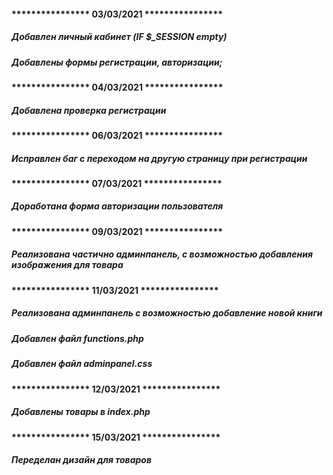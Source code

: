 #### **************** **03/03/2021** ****************
##### Добавлен личный кабинет (IF $_SESSION empty)
##### Добавлены формы регистрации, авторизации;      
#### **************** **04/03/2021** **************** 
##### Добавлена проверка регистрации
#### **************** **06/03/2021** ****************
##### Исправлен баг с переходом на другую страницу при регистрации
#### **************** **07/03/2021** ****************
##### Доработана форма авторизации пользователя
#### **************** **09/03/2021** ****************
##### Реализована частично админпанель, с возможностью добавления изображения для товара
#### **************** **11/03/2021** ****************
##### Реализована админпанель с возможностью добавление новой книги
##### Добавлен файл functions.php
##### Добавлен файл adminpanel.css
#### **************** **12/03/2021** ****************
##### Добавлены товары в index.php
#### **************** **15/03/2021** ****************
##### Переделан дизайн для товаров
